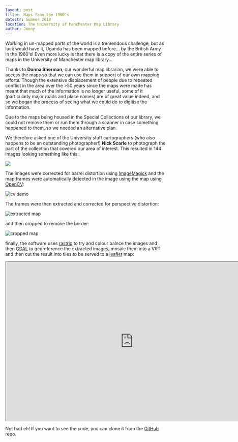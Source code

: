 ```yaml
---
layout: post
title:  Maps from the 1960's
datestr: Summer 2018
location: The University of Manchester Map Library
author: Jonny
---
```


Working in un-mapped parts of the world is a tremendous challenge, but as luck would have it, Uganda has been mapped before... by the British Army in the 1960's! Even more lucky is that there is a copy of the entire series of maps in the University of Manchester map library...

Thanks to **Donna Sherman**, our wonderful map librarian, we were able to access the maps so that we can use them in support of our own mapping efforts. Though the extensive displacement of people due to repeated conflict in the area over the >50 years since the maps were made has meant that much of the information is no longer useful, some of it (particularly major roads and place names) are of great value indeed, and so we began the process of seeing what we could do to digitise the information.

Due to the maps being housed in the Special Collections of our library, we could not remove them or run them through a scanner in case something happened to them, so we needed an alternative plan.

We therefore asked one of the University staff cartographers (who also happens to be an outstanding photographer!) **Nick Scarle** to photograph the part of the collection that covered our area of interest. This resulted in 144 images looking something like this:

![](../../../images/blog/original.jpg)

The images were corrected for barrel distortion using [ImageMagick](https://www.imagemagick.org/script/index.php) and the map frames were automatically detected in the image using the map using [OpenCV](https://opencv.org/):

![cv demo](../../../images/blog/contour.jpg)

The frames were then extracted and corrected for perspective distortion:

![extracted map](../../../images/blog/extracted.jpg)

and then cropped to remove the border:

![cropped map](../../../images/blog/cropped.jpg)

finally, the software uses [rastrio](https://rasterio.readthedocs.io/en/latest/) to try and colour balnce the images and then [GDAL](http://www.gdal.org/) to georeference the extracted images, mosaic them into a VRT and then cut the result into tiles to be served to a [leaflet](https://leafletjs.com/) map:

<iframe src="http://huckg.is/uganda50k/" width="800px" height="500px"></iframe>

Not bad eh! If you want to see the code, you can clone it from the [GitHub](https://github.com/jonnyhuck/huckathon-autogeoref) repo.